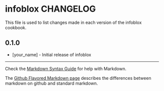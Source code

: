 infoblox CHANGELOG
==================

This file is used to list changes made in each version of the infoblox cookbook.

0.1.0
-----
- [your_name] - Initial release of infoblox

- - -
Check the [Markdown Syntax Guide](http://daringfireball.net/projects/markdown/syntax) for help with Markdown.

The [Github Flavored Markdown page](http://github.github.com/github-flavored-markdown/) describes the differences between markdown on github and standard markdown.
